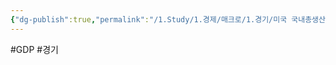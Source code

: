 ```yaml
---
{"dg-publish":true,"permalink":"/1.Study/1.경제/매크로/1.경기/미국 국내총생산(GDP)_상무부/미국GDP/","created":"2024-11-20T21:02:26.978+09:00","updated":"2025-06-03T20:07:19.652+09:00"}
---
```


#GDP #경기 